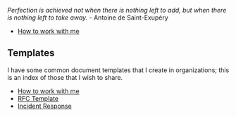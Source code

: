 *Perfection is achieved not when there is nothing left to add, but when there is nothing left to take away.* - Antoine de Saint-Exupéry

* [How to work with me](./work-with-me.md)

## Templates
I have some common document templates that I create in organizations; this is an index of those that I wish to share.

* [How to work with me](./templates/work-with-me.md)
* [RFC Template](./templates/rfc.md)
* [Incident Response](./templates/incident.md)